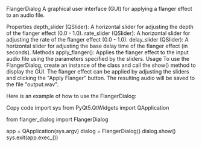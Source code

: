 FlangerDialog
A graphical user interface (GUI) for applying a flanger effect to an audio file.

Properties
depth_slider (QSlider): A horizontal slider for adjusting the depth of the flanger effect (0.0 - 1.0).
rate_slider (QSlider): A horizontal slider for adjusting the rate of the flanger effect (0.0 - 1.0).
delay_slider (QSlider): A horizontal slider for adjusting the base delay time of the flanger effect (in seconds).
Methods
apply_flanger(): Applies the flanger effect to the input audio file using the parameters specified by the sliders.
Usage
To use the FlangerDialog, create an instance of the class and call the show() method to display the GUI. The flanger effect can be applied by adjusting the sliders and clicking the "Apply Flanger" button. The resulting audio will be saved to the file "output.wav".

Here is an example of how to use the FlangerDialog:

Copy code
import sys
from PyQt5.QtWidgets import QApplication

from flanger_dialog import FlangerDialog

app = QApplication(sys.argv)
dialog = FlangerDialog()
dialog.show()
sys.exit(app.exec_())